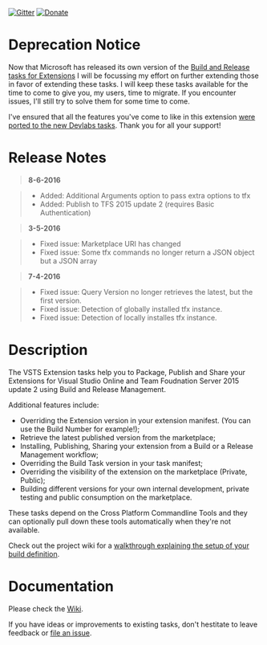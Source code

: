 [![Gitter](https://badges.gitter.im/jessehouwing/vsts-extension-tasks.svg)](https://gitter.im/jessehouwing/vsts-extension-tasks?utm_source=badge&utm_medium=badge&utm_campaign=pr-badge&utm_content=body_badge) [![Donate](https://raw.githubusercontent.com/jessehouwing/vsts-extension-tasks/master/extension/images/donate.png)](https://www.paypal.me/JesseHouwing/5)

# Deprecation Notice

Now that Microsoft has released its own version of the [Build and Release tasks for Extensions](https://marketplace.visualstudio.com/items?itemName=ms-devlabs.vsts-developer-tools-build-tasks) I will be focussing my effort on further extending those in favor of extending these tasks. I will keep these tasks available for the time to come to give you, my users, time to migrate. If you encounter issues, I'll still try to solve them for some time to come.

I've ensured that all the features you've come to like in this extension [were ported to the new Devlabs tasks](https://github.com/Microsoft/vsts-extension-build-release-tasks/graphs/contributors). Thank you for all your support!

# Release Notes
> **8-6-2016**

> - Added: Additional Arguments option to pass extra options to tfx
> - Added: Publish to TFS 2015 update 2 (requires Basic Authentication)

> **3-5-2016**

> - Fixed issue: Marketplace URI has changed
> - Fixed issue: Some tfx commands no longer return a JSON object but a JSON array

> **7-4-2016**

> - Fixed issue: Query Version no longer retrieves the latest, but the first version.
> - Fixed issue: Detection of globally installed tfx instance.
> - Fixed issue: Detection of locally installes tfx instance.

# Description

The VSTS Extension tasks help you to Package, Publish and Share your Extensions for Visual Studio Online and Team Foudnation Server 2015 update 2 using Build and Release Management.

Additional features include:

 * Overriding the Extension version in your extension manifest. (You can use the Build Number for example!);
 * Retrieve the latest published version from the marketplace;
 * Installing, Publishing, Sharing your extension from a Build or a Release Management workflow;
 * Overriding the Build Task version in your task manifest;
 * Overriding the visibility of the extension on the marketplace (Private, Public);
 * Building different versions for your own internal development, private testing and public consumption on the marketplace.

These tasks depend on the Cross Platform Commandline Tools and they can optionally pull down these tools automatically when they're not available.

Check out the project wiki for a [walkthrough explaining the setup of your build definition](https://github.com/jessehouwing/vsts-extension-tasks/wiki/How-to-Setup-build).


# Documentation

Please check the [Wiki](https://github.com/jessehouwing/vsts-extension-tasks/wiki).

If you have ideas or improvements to existing tasks, don't hestitate to leave feedback or [file an issue](https://github.com/jessehouwing/vsts-extension-tasks/issues).
